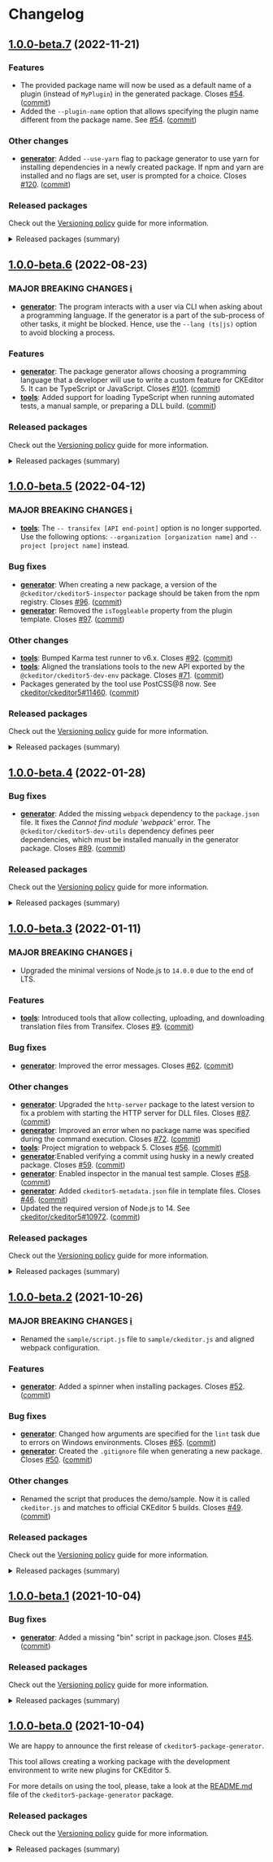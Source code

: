 Changelog
=========

## [1.0.0-beta.7](https://github.com/ckeditor/ckeditor5-package-generator/compare/v1.0.0-beta.6...v1.0.0-beta.7) (2022-11-21)

### Features

* The provided package name will now be used as a default name of a plugin (instead of `MyPlugin`) in the generated package. Closes [#54](https://github.com/ckeditor/ckeditor5-package-generator/issues/54). ([commit](https://github.com/ckeditor/ckeditor5-package-generator/commit/0ae33c4ebb7a9fbe21b8bd054164d5b0429b614c))
* Added the `--plugin-name` option that allows specifying the plugin name different from the package name. See [#54](https://github.com/ckeditor/ckeditor5-package-generator/issues/54). ([commit](https://github.com/ckeditor/ckeditor5-package-generator/commit/0ae33c4ebb7a9fbe21b8bd054164d5b0429b614c))

### Other changes

* **[generator](https://www.npmjs.com/package/ckeditor5-package-generator)**: Added `--use-yarn` flag to package generator to use yarn for installing dependencies in a newly created package. If npm and yarn are installed and no flags are set, user is prompted for a choice. Closes [#120](https://github.com/ckeditor/ckeditor5-package-generator/issues/120). ([commit](https://github.com/ckeditor/ckeditor5-package-generator/commit/0bd2d02b0ecc8f1cadee56c176e8af077b3cc13d))

### Released packages

Check out the [Versioning policy](https://ckeditor.com/docs/ckeditor5/latest/framework/guides/support/versioning-policy.html) guide for more information.

<details>
<summary>Released packages (summary)</summary>

Releases containing new features:

* [ckeditor5-package-generator](https://www.npmjs.com/package/ckeditor5-package-generator): v1.0.0-beta.6 => v1.0.0-beta.7

Other releases:

* [@ckeditor/ckeditor5-package-tools](https://www.npmjs.com/package/@ckeditor/ckeditor5-package-tools): v1.0.0-beta.6 => v1.0.0-beta.7
</details>


## [1.0.0-beta.6](https://github.com/ckeditor/ckeditor5-package-generator/compare/v1.0.0-beta.5...v1.0.0-beta.6) (2022-08-23)

### MAJOR BREAKING CHANGES [ℹ️](https://ckeditor.com/docs/ckeditor5/latest/framework/guides/support/versioning-policy.html#major-and-minor-breaking-changes)

* **[generator](https://www.npmjs.com/package/ckeditor5-package-generator)**: The program interacts with a user via CLI when asking about a programming language. If the generator is a part of the sub-process of other tasks, it might be blocked. Hence, use the `--lang (ts|js)` option to avoid blocking a process.

### Features

* **[generator](https://www.npmjs.com/package/ckeditor5-package-generator)**: The package generator allows choosing a programming language that a developer will use to write a custom feature for CKEditor 5. It can be TypeScript or JavaScript. Closes [#101](https://github.com/ckeditor/ckeditor5-package-generator/issues/101). ([commit](https://github.com/ckeditor/ckeditor5-package-generator/commit/e6689f662e9034c31281af367e7361f09cfebe60))
* **[tools](https://www.npmjs.com/package/@ckeditor/ckeditor5-package-tools)**: Added support for loading TypeScript when running automated tests, a manual sample, or preparing a DLL build. ([commit](https://github.com/ckeditor/ckeditor5-package-generator/commit/e6689f662e9034c31281af367e7361f09cfebe60))

### Released packages

Check out the [Versioning policy](https://ckeditor.com/docs/ckeditor5/latest/framework/guides/support/versioning-policy.html) guide for more information.

<details>
<summary>Released packages (summary)</summary>

Releases containing new features:

* [@ckeditor/ckeditor5-package-tools](https://www.npmjs.com/package/@ckeditor/ckeditor5-package-tools): v1.0.0-beta.5 => v1.0.0-beta.6
* [ckeditor5-package-generator](https://www.npmjs.com/package/ckeditor5-package-generator): v1.0.0-beta.5 => v1.0.0-beta.6
</details>


## [1.0.0-beta.5](https://github.com/ckeditor/ckeditor5-package-generator/compare/v1.0.0-beta.4...v1.0.0-beta.5) (2022-04-12)

### MAJOR BREAKING CHANGES [ℹ️](https://ckeditor.com/docs/ckeditor5/latest/framework/guides/support/versioning-policy.html#major-and-minor-breaking-changes)

* **[tools](https://www.npmjs.com/package/@ckeditor/ckeditor5-package-tools)**: The `-- transifex [API end-point]` option is no longer supported. Use the following options: `--organization [organization name]` and `--project [project name]` instead.

### Bug fixes

* **[generator](https://www.npmjs.com/package/ckeditor5-package-generator)**: When creating a new package, a version of the `@ckeditor/ckeditor5-inspector` package should be taken from the npm registry. Closes [#96](https://github.com/ckeditor/ckeditor5-package-generator/issues/96). ([commit](https://github.com/ckeditor/ckeditor5-package-generator/commit/34a4f05be00895015478ca5edb8320fbba4d9b1b))
* **[generator](https://www.npmjs.com/package/ckeditor5-package-generator)**: Removed the `isToggleable` property from the plugin template. Closes [#97](https://github.com/ckeditor/ckeditor5-package-generator/issues/97). ([commit](https://github.com/ckeditor/ckeditor5-package-generator/commit/fee3d7155fbf744ab63b8a6d274d57d5d7f08464))

### Other changes

* **[tools](https://www.npmjs.com/package/@ckeditor/ckeditor5-package-tools)**: Bumped Karma test runner to v6.x. Closes [#92](https://github.com/ckeditor/ckeditor5-package-generator/issues/92). ([commit](https://github.com/ckeditor/ckeditor5-package-generator/commit/4e8461dfb10d27e44a5aa75fd2e0a898263116c6))
* **[tools](https://www.npmjs.com/package/@ckeditor/ckeditor5-package-tools)**: Aligned the translations tools to the new API exported by the `@ckeditor/ckeditor5-dev-env` package. Closes [#71](https://github.com/ckeditor/ckeditor5-package-generator/issues/71). ([commit](https://github.com/ckeditor/ckeditor5-package-generator/commit/2817b210190fc060bfadd2cc780be5c712bdb733))
* Packages generated by the tool use PostCSS@8 now. See [ckeditor/ckeditor5#11460](https://github.com/ckeditor/ckeditor5/issues/11460). ([commit](https://github.com/ckeditor/ckeditor5-package-generator/commit/d57cc3ed01e259cf4140119ecae902de3f1cb526))

### Released packages

Check out the [Versioning policy](https://ckeditor.com/docs/ckeditor5/latest/framework/guides/support/versioning-policy.html) guide for more information.

<details>
<summary>Released packages (summary)</summary>

Other releases:

* [@ckeditor/ckeditor5-package-tools](https://www.npmjs.com/package/@ckeditor/ckeditor5-package-tools): v1.0.0-beta.4 => v1.0.0-beta.5
* [ckeditor5-package-generator](https://www.npmjs.com/package/ckeditor5-package-generator): v1.0.0-beta.4 => v1.0.0-beta.5
</details>


## [1.0.0-beta.4](https://github.com/ckeditor/ckeditor5-package-generator/compare/v1.0.0-beta.3...v1.0.0-beta.4) (2022-01-28)

### Bug fixes

* **[generator](https://www.npmjs.com/package/ckeditor5-package-generator)**: Added the missing `webpack` dependency to the `package.json` file. It fixes the _Cannot find module 'webpack'_ error. The `@ckeditor/ckeditor5-dev-utils` dependency defines peer dependencies, which must be installed manually in the generator package. Closes [#89](https://github.com/ckeditor/ckeditor5-package-generator/issues/89). ([commit](https://github.com/ckeditor/ckeditor5-package-generator/commit/1321fe75e34aeeaf33dd4beb5704f7788493f46b))

### Released packages

Check out the [Versioning policy](https://ckeditor.com/docs/ckeditor5/latest/framework/guides/support/versioning-policy.html) guide for more information.

<details>
<summary>Released packages (summary)</summary>

Other releases:

* [@ckeditor/ckeditor5-package-tools](https://www.npmjs.com/package/@ckeditor/ckeditor5-package-tools): v1.0.0-beta.3 => v1.0.0-beta.4
* [ckeditor5-package-generator](https://www.npmjs.com/package/ckeditor5-package-generator): v1.0.0-beta.3 => v1.0.0-beta.4
</details>


## [1.0.0-beta.3](https://github.com/ckeditor/ckeditor5-package-generator/compare/v1.0.0-beta.2...v1.0.0-beta.3) (2022-01-11)

### MAJOR BREAKING CHANGES [ℹ️](https://ckeditor.com/docs/ckeditor5/latest/framework/guides/support/versioning-policy.html#major-and-minor-breaking-changes)

* Upgraded the minimal versions of Node.js to `14.0.0` due to the end of LTS.

### Features

* **[tools](https://www.npmjs.com/package/@ckeditor/ckeditor5-package-tools)**: Introduced tools that allow collecting, uploading, and downloading translation files from Transifex. Closes [#9](https://github.com/ckeditor/ckeditor5-package-generator/issues/9). ([commit](https://github.com/ckeditor/ckeditor5-package-generator/commit/d5acd18593a146cdfbb46b160a50ef8f5f0453ac))

### Bug fixes

* **[generator](https://www.npmjs.com/package/ckeditor5-package-generator)**: Improved the error messages. Closes [#62](https://github.com/ckeditor/ckeditor5-package-generator/issues/62). ([commit](https://github.com/ckeditor/ckeditor5-package-generator/commit/70d29a1ea02b8df6d0ba31cadb01e700e6f6acb3))

### Other changes

* **[generator](https://www.npmjs.com/package/ckeditor5-package-generator)**: Upgraded the `http-server` package to the latest version to fix a problem with starting the HTTP server for DLL files. Closes [#87](https://github.com/ckeditor/ckeditor5-package-generator/issues/87). ([commit](https://github.com/ckeditor/ckeditor5-package-generator/commit/e769c3d7c5ff464989d7106131b1c26f079b8dd8))
* **[generator](https://www.npmjs.com/package/ckeditor5-package-generator)**: Improved an error when no package name was specified during the command execution. Closes [#72](https://github.com/ckeditor/ckeditor5-package-generator/issues/72). ([commit](https://github.com/ckeditor/ckeditor5-package-generator/commit/d3282393bc6342a07489a8646ee3887aa15334d5))
* **[tools](https://www.npmjs.com/package/@ckeditor/ckeditor5-package-tools)**: Project migration to webpack 5. Closes [#56](https://github.com/ckeditor/ckeditor5-package-generator/issues/56). ([commit](https://github.com/ckeditor/ckeditor5-package-generator/commit/94ffa51a1a90eff1b8059bf410706e52fc207e8d))
* **[generator](https://www.npmjs.com/package/ckeditor5-package-generator)**:Enabled verifying a commit using husky in a newly created package. Closes [#59](https://github.com/ckeditor/ckeditor5-package-generator/issues/59). ([commit](https://github.com/ckeditor/ckeditor5-package-generator/commit/853347ef0f5e26d1c10b8b9afe7ce464d537a5a3))
* **[generator](https://www.npmjs.com/package/ckeditor5-package-generator)**: Enabled inspector in the manual test sample. Closes [#58](https://github.com/ckeditor/ckeditor5-package-generator/issues/58). ([commit](https://github.com/ckeditor/ckeditor5-package-generator/commit/5f5f0f0722e5a917d65219dec0ec9bb1822877ee))
* **[generator](https://www.npmjs.com/package/ckeditor5-package-generator)**: Added `ckeditor5-metadata.json` file in template files. Closes [#46](https://github.com/ckeditor/ckeditor5-package-generator/issues/46). ([commit](https://github.com/ckeditor/ckeditor5-package-generator/commit/a554526a4deac55c6634b58504875c714891cea8))
* Updated the required version of Node.js to 14. See [ckeditor/ckeditor5#10972](https://github.com/ckeditor/ckeditor5/issues/10972). ([commit](https://github.com/ckeditor/ckeditor5-package-generator/commit/e56d47437c653adfc3284fe969eeeddde72346ef))

### Released packages

Check out the [Versioning policy](https://ckeditor.com/docs/ckeditor5/latest/framework/guides/support/versioning-policy.html) guide for more information.

<details>
<summary>Released packages (summary)</summary>

Releases containing new features:

* [@ckeditor/ckeditor5-package-tools](https://www.npmjs.com/package/@ckeditor/ckeditor5-package-tools): v1.0.0-beta.2 => v1.0.0-beta.3
* [ckeditor5-package-generator](https://www.npmjs.com/package/ckeditor5-package-generator): v1.0.0-beta.2 => v1.0.0-beta.3
</details>


## [1.0.0-beta.2](https://github.com/ckeditor/ckeditor5-package-generator/compare/v1.0.0-beta.1...v1.0.0-beta.2) (2021-10-26)

### MAJOR BREAKING CHANGES [ℹ️](https://ckeditor.com/docs/ckeditor5/latest/framework/guides/support/versioning-policy.html#major-and-minor-breaking-changes)

* Renamed the `sample/script.js` file to `sample/ckeditor.js` and aligned webpack configuration.

### Features

* **[generator](https://www.npmjs.com/package/ckeditor5-package-generator)**: Added a spinner when installing packages. Closes [#52](https://github.com/ckeditor/ckeditor5-package-generator/issues/52). ([commit](https://github.com/ckeditor/ckeditor5-package-generator/commit/1792fddf7ef1a80c8e77fdcbb9638fcb06ba22e2))

### Bug fixes

* **[generator](https://www.npmjs.com/package/ckeditor5-package-generator)**: Changed how arguments are specified for the `lint` task due to errors on Windows environments. Closes [#65](https://github.com/ckeditor/ckeditor5-package-generator/issues/65). ([commit](https://github.com/ckeditor/ckeditor5-package-generator/commit/60d7b95b8f4edea13386bb0ecda460a35b885b8b))
* **[generator](https://www.npmjs.com/package/ckeditor5-package-generator)**: Created the `.gitignore` file when generating a new package. Closes [#50](https://github.com/ckeditor/ckeditor5-package-generator/issues/50). ([commit](https://github.com/ckeditor/ckeditor5-package-generator/commit/18394eb0f4a3d2ef98a2c77c673107c3291db5bd))

### Other changes

* Renamed the script that produces the demo/sample. Now it is called `ckeditor.js` and matches to official CKEditor 5 builds. Closes [#49](https://github.com/ckeditor/ckeditor5-package-generator/issues/49). ([commit](https://github.com/ckeditor/ckeditor5-package-generator/commit/1b3a1cda064a33ccea356ec6fa26594a0582e612))

### Released packages

Check out the [Versioning policy](https://ckeditor.com/docs/ckeditor5/latest/framework/guides/support/versioning-policy.html) guide for more information.

<details>
<summary>Released packages (summary)</summary>

Releases containing new features:

* [ckeditor5-package-generator](https://www.npmjs.com/package/ckeditor5-package-generator): v1.0.0-beta.1 => v1.0.0-beta.2

Other releases:

* [@ckeditor/ckeditor5-package-tools](https://www.npmjs.com/package/@ckeditor/ckeditor5-package-tools): v1.0.0-beta.1 => v1.0.0-beta.2
</details>


## [1.0.0-beta.1](https://github.com/ckeditor/ckeditor5-package-generator/compare/v1.0.0-beta.0...v1.0.0-beta.1) (2021-10-04)

### Bug fixes

* **[generator](https://www.npmjs.com/package/ckeditor5-package-generator)**: Added a missing "bin" script in package.json. Closes [#45](https://github.com/ckeditor/ckeditor5-package-generator/issues/45). ([commit](https://github.com/ckeditor/ckeditor5-package-generator/commit/c626ea80323f8fbdb81d01a59a3cad3b6195e1d1))

### Released packages

Check out the [Versioning policy](https://ckeditor.com/docs/ckeditor5/latest/framework/guides/support/versioning-policy.html) guide for more information.

<details>
<summary>Released packages (summary)</summary>

Other releases:

* [@ckeditor/ckeditor5-package-tools](https://www.npmjs.com/package/@ckeditor/ckeditor5-package-tools): v1.0.0-beta.0 => v1.0.0-beta.1
* [ckeditor5-package-generator](https://www.npmjs.com/package/ckeditor5-package-generator): v1.0.0-beta.0 => v1.0.0-beta.1
</details>


## [1.0.0-beta.0](https://github.com/ckeditor/ckeditor5-package-generator/compare/v0.0.1...v1.0.0-beta.0) (2021-10-04)

We are happy to announce the first release of `ckeditor5-package-generator`.

This tool allows creating a working package with the development environment to write new plugins for CKEditor 5.

For more details on using the tool, please, take a look at the [README.md](https://github.com/ckeditor/ckeditor5-package-generator/blob/master/packages/ckeditor5-package-generator/README.md) file of the `ckeditor5-package-generator` package.

### Released packages

Check out the [Versioning policy](https://ckeditor.com/docs/ckeditor5/latest/framework/guides/support/versioning-policy.html) guide for more information.

<details>
<summary>Released packages (summary)</summary>

New packages:

* [@ckeditor/ckeditor5-package-tools](https://www.npmjs.com/package/@ckeditor/ckeditor5-package-tools): v1.0.0-beta.0
* [ckeditor5-package-generator](https://www.npmjs.com/package/ckeditor5-package-generator): v1.0.0-beta.0
</details>
